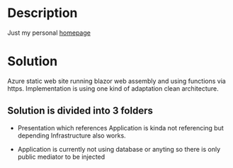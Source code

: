 # Description
Just my personal [homepage](https://www.anttieskola.com)

# Solution
Azure static web site running blazor web assembly
and using functions via https. Implementation is using
one kind of adaptation clean architecture.

## Solution is divided into 3 folders
- Presentation which references Application is kinda
  not referencing but depending Infrastructure also works.

- Application is currently not using database or anyting so
  there is only public mediator to be injected 
